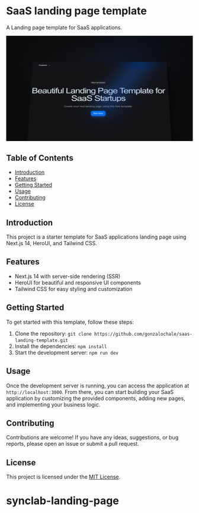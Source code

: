 # SaaS landing page template

A Landing page template for SaaS applications.

![Preview](/app/opengraph-image.png)

## Table of Contents

- [Introduction](#introduction)
- [Features](#features)
- [Getting Started](#getting-started)
- [Usage](#usage)
- [Contributing](#contributing)
- [License](#license)

## Introduction

This project is a starter template for SaaS applications landing page using Next.js 14, HeroUI, and Tailwind CSS.

## Features

- Next.js 14 with server-side rendering (SSR)
- HeroUI for beautiful and responsive UI components
- Tailwind CSS for easy styling and customization

## Getting Started

To get started with this template, follow these steps:

1. Clone the repository: `git clone https://github.com/gonzalochale/saas-landing-template.git`
2. Install the dependencies: `npm install`
3. Start the development server: `npm run dev`

## Usage

Once the development server is running, you can access the application at `http://localhost:3000`. From there, you can start building your SaaS application by customizing the provided components, adding new pages, and implementing your business logic.

## Contributing

Contributions are welcome! If you have any ideas, suggestions, or bug reports, please open an issue or submit a pull request.

## License

This project is licensed under the [MIT License](https://opensource.org/licenses/MIT).
# synclab-landing-page
